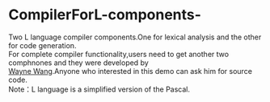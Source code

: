 # CompilerForL-components-
Two L language compiler components.One for lexical analysis and the other for code generation.  
For complete compiler functionality,users need to get another two comphnones and they were developed by  
[Wayne Wang](https://github.com/WayneMark).Anyone who interested in this demo can ask him for source code.  
Note：L language is a simplified version of the Pascal.
